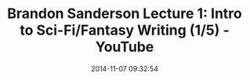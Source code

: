 ---
date: 2014-11-07 09:32:54
link:
  source: pocket
  source_url: https://getpocket.com
  text: 'Brandon Sanderson Lecture 1: Intro to Sci-Fi/Fantasy Writing (1/5) - YouTube'
  url: http://youtu.be/CbL-84SkT4Q
slug: brandon-sanderson-lecture-1-intro-to-sci-fi-fantasy-writing-1-5-youtube
source: pocket
title: 'Brandon Sanderson Lecture 1: Intro to Sci-Fi/Fantasy Writing (1/5) - YouTube'
---